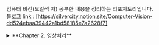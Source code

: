 컴퓨터 비전(오일석 저) 공부한 내용을 정리하는 리포지토리입니다.  
블로그 link : [https://silvercity.notion.site/Computer-Vision-dd524ebaa39442a1bd58185e7a2628f7]

<details>
<summary>**Chapter 2. 영상처리**</summary>

2. 히스토그램
- 히스토그램 평활화
- 히스토그램 역투영
3. 이진 영상
- 이진화와 오츄 알고리즘
- 연결요소
4. 영상 처리의 세가지 기본 연산
- 점 연산
- 영역 연산
- 기하 연산
5. 다해상도
- 다운샘플링
- 스무딩-다운샘플링
6. 모폴로지
- 이진 모폴로지
  - 팽창, 침식
  - 열기, 닫기
- 명암 모폴로지
  - 평편한 구조
  - 평편하지 않은 구조
7. 컬러
- RGB
- HSI
- CIELab
</details>
